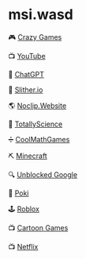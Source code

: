 # msi.wasd  

🎮 [Crazy Games](https://www.crazygames.com/)  

📺 [YouTube](https://www.youtube.com/)  

🤖 [ChatGPT](https://chatgpt.com/)  

🐍 [Slither.io](http://slither.com/io)  

🌎 [Noclip.Website](https://noclip.website/)  

🔬 [TotallyScience](https://totallyscience.co/)  

➗ [CoolMathGames](https://www.coolmathgames.com/)  

⛏️ [Minecraft](https://eaglercraft.com/)  

🔍 [Unblocked Google](https://www.startpage.com/)  

🎲 [Poki](https://poki.com/)  

🕹️ [Roblox](https://www.roblox.com/)  

📺 [Cartoon Games](https://www.cartoonnetwork.co.uk/games)  

📺 [Netflix](https://www.netflix.com/)
